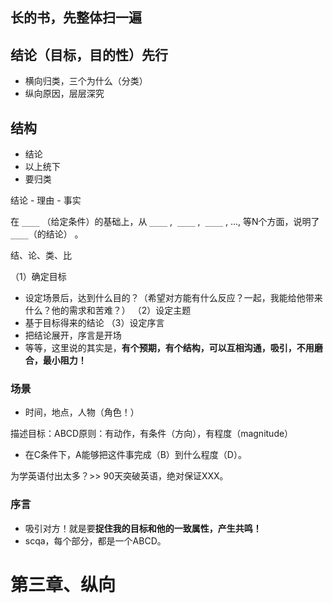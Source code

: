 ## 长的书，先整体扫一遍

## 结论（目标，目的性）先行
- 横向归类，三个为什么（分类）
- 纵向原因，层层深究

## 结构
- 结论
- 以上统下
- 要归类

结论 - 理由 - 事实

在 `____` （给定条件）的基础上，从 `____` ,  `____` ,  `____` , ..., 等N个方面，说明了 `____`（的结论） 。

结、论、类、比

（1）确定目标
- 设定场景后，达到什么目的？（希望对方能有什么反应？一起，我能给他带来什么？他的需求和苦难？）
（2）设定主题
- 基于目标得来的结论
（3）设定序言
- 把结论展开，序言是开场
- 等等，这里说的其实是，**有个预期，有个结构，可以互相沟通，吸引，不用磨合，最小阻力！**

### 场景
- 时间，地点，人物（角色！）

描述目标：ABCD原则：有动作，有条件（方向），有程度（magnitude）
- 在C条件下，A能够把这件事完成（B）到什么程度（D）。

为学英语付出太多？>> 90天突破英语，绝对保证XXX。

### 序言

- 吸引对方！就是要**捉住我的目标和他的一致属性，产生共鸣！**
- scqa，每个部分，都是一个ABCD。

# 第三章、纵向
